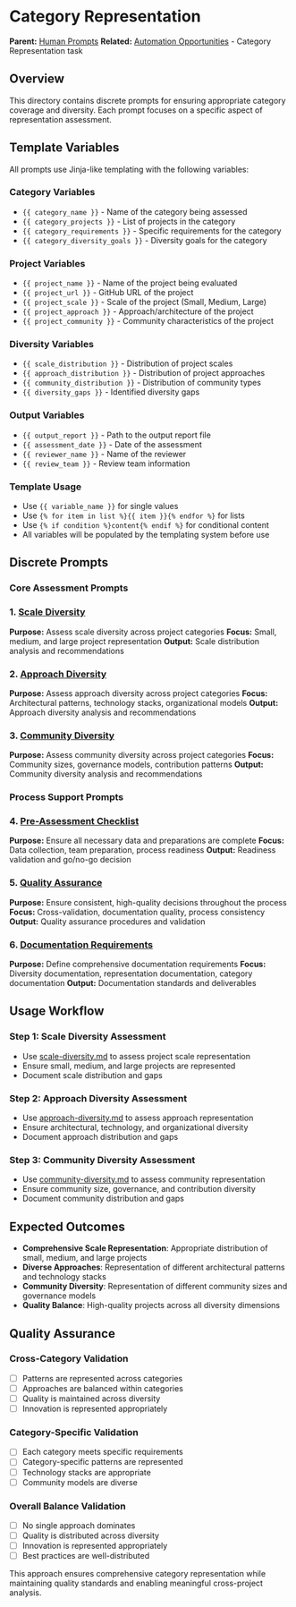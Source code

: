 # Category Representation

**Parent:** [Human Prompts](../README.md)
**Related:** [Automation Opportunities](../../../phases/01-project-selection/AUTOMATION_OPPORTUNITIES.md) - Category Representation task

## Overview

This directory contains discrete prompts for ensuring appropriate category coverage and diversity. Each prompt focuses on a specific aspect of representation assessment.

## Template Variables

All prompts use Jinja-like templating with the following variables:

### Category Variables
- `{{ category_name }}` - Name of the category being assessed
- `{{ category_projects }}` - List of projects in the category
- `{{ category_requirements }}` - Specific requirements for the category
- `{{ category_diversity_goals }}` - Diversity goals for the category

### Project Variables
- `{{ project_name }}` - Name of the project being evaluated
- `{{ project_url }}` - GitHub URL of the project
- `{{ project_scale }}` - Scale of the project (Small, Medium, Large)
- `{{ project_approach }}` - Approach/architecture of the project
- `{{ project_community }}` - Community characteristics of the project

### Diversity Variables
- `{{ scale_distribution }}` - Distribution of project scales
- `{{ approach_distribution }}` - Distribution of project approaches
- `{{ community_distribution }}` - Distribution of community types
- `{{ diversity_gaps }}` - Identified diversity gaps

### Output Variables
- `{{ output_report }}` - Path to the output report file
- `{{ assessment_date }}` - Date of the assessment
- `{{ reviewer_name }}` - Name of the reviewer
- `{{ review_team }}` - Review team information

### Template Usage
- Use `{{ variable_name }}` for single values
- Use `{% for item in list %}{{ item }}{% endfor %}` for lists
- Use `{% if condition %}content{% endif %}` for conditional content
- All variables will be populated by the templating system before use

## Discrete Prompts

### Core Assessment Prompts
### 1. [Scale Diversity](scale-diversity.md)
**Purpose:** Assess scale diversity across project categories
**Focus:** Small, medium, and large project representation
**Output:** Scale distribution analysis and recommendations

### 2. [Approach Diversity](approach-diversity.md)
**Purpose:** Assess approach diversity across project categories
**Focus:** Architectural patterns, technology stacks, organizational models
**Output:** Approach diversity analysis and recommendations

### 3. [Community Diversity](community-diversity.md)
**Purpose:** Assess community diversity across project categories
**Focus:** Community sizes, governance models, contribution patterns
**Output:** Community diversity analysis and recommendations

### Process Support Prompts
### 4. [Pre-Assessment Checklist](pre-assessment-checklist.md)
**Purpose:** Ensure all necessary data and preparations are complete
**Focus:** Data collection, team preparation, process readiness
**Output:** Readiness validation and go/no-go decision

### 5. [Quality Assurance](quality-assurance.md)
**Purpose:** Ensure consistent, high-quality decisions throughout the process
**Focus:** Cross-validation, documentation quality, process consistency
**Output:** Quality assurance procedures and validation

### 6. [Documentation Requirements](documentation-requirements.md)
**Purpose:** Define comprehensive documentation requirements
**Focus:** Diversity documentation, representation documentation, category documentation
**Output:** Documentation standards and deliverables

## Usage Workflow

### Step 1: Scale Diversity Assessment
- Use [scale-diversity.md](scale-diversity.md) to assess project scale representation
- Ensure small, medium, and large projects are represented
- Document scale distribution and gaps

### Step 2: Approach Diversity Assessment
- Use [approach-diversity.md](approach-diversity.md) to assess approach representation
- Ensure architectural, technology, and organizational diversity
- Document approach distribution and gaps

### Step 3: Community Diversity Assessment
- Use [community-diversity.md](community-diversity.md) to assess community representation
- Ensure community size, governance, and contribution diversity
- Document community distribution and gaps

## Expected Outcomes

- **Comprehensive Scale Representation**: Appropriate distribution of small, medium, and large projects
- **Diverse Approaches**: Representation of different architectural patterns and technology stacks
- **Community Diversity**: Representation of different community sizes and governance models
- **Quality Balance**: High-quality projects across all diversity dimensions

## Quality Assurance

### Cross-Category Validation
- [ ] Patterns are represented across categories
- [ ] Approaches are balanced within categories
- [ ] Quality is maintained across diversity
- [ ] Innovation is represented appropriately

### Category-Specific Validation
- [ ] Each category meets specific requirements
- [ ] Category-specific patterns are represented
- [ ] Technology stacks are appropriate
- [ ] Community models are diverse

### Overall Balance Validation
- [ ] No single approach dominates
- [ ] Quality is distributed across diversity
- [ ] Innovation is represented appropriately
- [ ] Best practices are well-distributed

This approach ensures comprehensive category representation while maintaining quality standards and enabling meaningful cross-project analysis.
